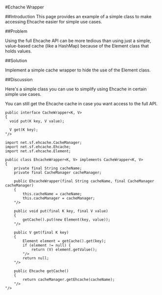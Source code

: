 ---
---
#Echache Wrapper



##Introduction
This page provides an example of a simple class to make accessing Ehcache easier for simple use cases.

##Problem

Using the full Ehcache API can be more tedious than using just a simple, value-based cache (like a HashMap) because of the Element class that holds values.

##Solution

Implement a simple cache wrapper to hide the use of the Element class.

##Discussion

Here's a simple class you can use to simplify using Ehcache in certain simple use cases.

You can still get the Ehcache cache in case you want access to the full API.

    public interface CacheWrapper<K, V>
    {
      void put(K key, V value);

      V get(K key);
    "/>

    import net.sf.ehcache.CacheManager;
    import net.sf.ehcache.Ehcache;
    import net.sf.ehcache.Element;

    public class EhcacheWrapper<K, V> implements CacheWrapper<K, V>
    {
        private final String cacheName;
        private final CacheManager cacheManager;

        public EhcacheWrapper(final String cacheName, final CacheManager cacheManager)
        {
            this.cacheName = cacheName;
            this.cacheManager = cacheManager;
        "/>

        public void put(final K key, final V value)
        {
            getCache().put(new Element(key, value));
        "/>

        public V get(final K key)
        {
            Element element = getCache().get(key);
            if (element != null) {
                return (V) element.getValue();
            "/>
            return null;
        "/>

        public Ehcache getCache()
        {
            return cacheManager.getEhcache(cacheName);
        "/>
    "/>
